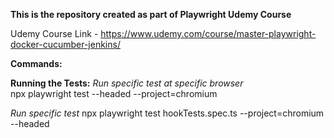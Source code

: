 **This is the repository created as part of Playwright Udemy Course**

Udemy Course Link - https://www.udemy.com/course/master-playwright-docker-cucumber-jenkins/

**Commands:**

**Running the Tests:**
_Run specific test at specific browser_      
npx playwright test --headed --project=chromium

_Run specific test_
npx playwright test hookTests.spec.ts --project=chromium --headed
